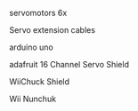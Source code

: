 servomotors 6x

Servo extension cables

arduino uno

adafruit 16 Channel Servo Shield

WiiChuck Shield

Wii Nunchuk

